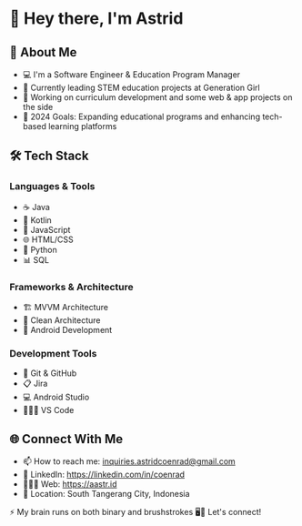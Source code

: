 # 👋 Hey there, I'm Astrid

## 🚀 About Me
- 💻 I'm a Software Engineer & Education Program Manager
- 🌱 Currently leading STEM education projects at Generation Girl
- 🔭 Working on curriculum development and some web & app projects on the side
- 🎯 2024 Goals: Expanding educational programs and enhancing tech-based learning platforms


## 🛠️ Tech Stack

### Languages & Tools
- ☕ Java
- 🤖 Kotlin
- 💛 JavaScript
- 🌐 HTML/CSS
- 🐍 Python
- 📊 SQL
  
### Frameworks & Architecture
- 🏗️ MVVM Architecture
- 🧹 Clean Architecture
- 📱 Android Development
  
### Development Tools
- 🔄 Git & GitHub
- 📋 Jira
- 💻 Android Studio
- 👩🏻‍💻 VS Code


## 🌐 Connect With Me
- 📫 How to reach me: inquiries.astridcoenrad@gmail.com
- 💼 LinkedIn: https://linkedin.com/in/coenrad
- 👩🏻‍💻 Web: https://aastr.id
- 📍 Location: South Tangerang City, Indonesia

⚡ My brain runs on both binary and brushstrokes 🖥️🎨 Let's connect!
